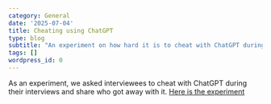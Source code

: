 ```yaml
---
category: General
date: '2025-07-04'
title: Cheating using ChatGPT
type: blog
subtitle: "An experiment on how hard it is to cheat with ChatGPT during technical interviews"
tags: []
wordpress_id: 0
---
```



As an experiment, we asked interviewees to cheat with ChatGPT during their interviews and share who got away with it. [Here is the experiment](https://interviewing.io/blog/how-hard-is-it-to-cheat-with-chatgpt-in-technical-interviews)
